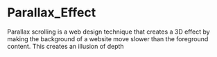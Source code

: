 # Parallax_Effect
Parallax scrolling is a web design technique that creates a 3D effect by making the background of a website move slower than the foreground content. This creates an illusion of depth
